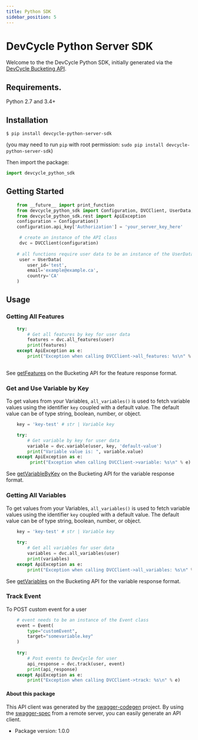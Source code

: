```yaml
---
title: Python SDK
sidebar_position: 5
---
```


# DevCycle Python Server SDK

Welcome to the the DevCycle Python SDK, initially generated via the [DevCycle Bucketing API](https://docs.devcycle.com/bucketing-api/#tag/devcycle).

## Requirements.

Python 2.7 and 3.4+

## Installation

```shell-session
$ pip install devcycle-python-server-sdk
```
(you may need to run `pip` with root permission: `sudo pip install devcycle-python-server-sdk`)

Then import the package:
```python
import devcycle_python_sdk 
```

## Getting Started

```python
    from __future__ import print_function
    from devcycle_python_sdk import Configuration, DVCClient, UserData, Event
    from devcycle_python_sdk.rest import ApiException
    configuration = Configuration()
    configuration.api_key['Authorization'] = 'your_server_key_here'

     # create an instance of the API class
     dvc = DVCClient(configuration)
    
    # all functions require user data to be an instance of the UserData class
     user = UserData(
        user_id='test',
        email='example@example.ca',
        country='CA'
    )
```

## Usage

### Getting All Features
```python
    try:
        # Get all features by key for user data
        features = dvc.all_features(user)
        print(features)
    except ApiException as e:
        print("Exception when calling DVCClient->all_features: %s\n" % e)
    
```
See [getFeatures](https://docs.devcycle.com/bucketing-api/#operation/getFeatures) on the Bucketing API for the feature response format.


### Get and Use Variable by Key
To get values from your Variables, `all_variables()` is used to fetch variable values using the identifier `key` coupled with a default value. The default value can be of type string, boolean, number, or object.

```python
    key = 'key-test' # str | Variable key

    try:
        # Get variable by key for user data
        variable = dvc.variable(user, key, 'default-value')
        print("Variable value is: ", variable.value)
    except ApiException as e:
         print("Exception when calling DVCClient->variable: %s\n" % e)

```
See [getVariableByKey](https://docs.devcycle.com/bucketing-api/#operation/getVariableByKey) on the Bucketing API for the variable response format.


### Getting All Variables
To get values from your Variables, `all_variables()` is used to fetch variable values using the identifier `key` coupled with a default value. The default value can be of type string, boolean, number, or object.

```python
    key = 'key-test' # str | Variable key
    
    try:
        # Get all variables for user data
        variables = dvc.all_variables(user)
        print(variables)
    except ApiException as e:
        print("Exception when calling DVCClient->all_variables: %s\n" % e)
```
See [getVariables](https://docs.devcycle.com/bucketing-api/#operation/getVariables) on the Bucketing API for the variable response format.


### Track Event
To POST custom event for a user
```python
    # event needs to be an instance of the Event class
    event = Event(
        type="customEvent",
        target="somevariable.key"
    )
   
    try:
        # Post events to DevCycle for user
        api_response = dvc.track(user, event)
        print(api_response)
    except ApiException as e:
        print("Exception when calling DVCClient->track: %s\n" % e)
```

#### About this package

This API client was generated by the [swagger-codegen](https://github.com/swagger-api/swagger-codegen) project.  By using the [swagger-spec](https://github.com/swagger-api/swagger-spec) from a remote server, you can easily generate an API client.

- Package version: 1.0.0
